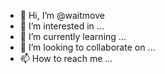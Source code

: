 - 👋 Hi, I’m @waitmove
- 👀 I’m interested in ...
- 🌱 I’m currently learning ...
- 💞️ I’m looking to collaborate on ...
- 📫 How to reach me ...

<!---
waitmove/waitmove is a ✨ special ✨ repository because its `README.md` (this file) appears on your GitHub profile.
You can click the Preview link to take a look at your changes.
--->

